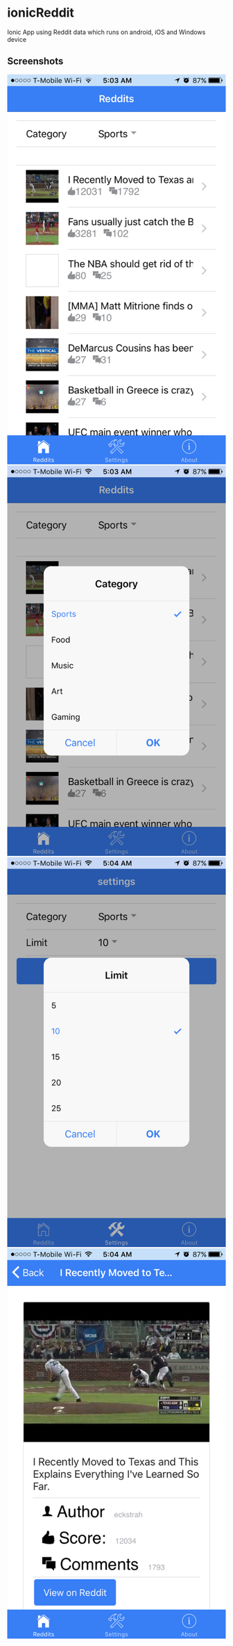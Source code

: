 # ionicReddit
Ionic App using Reddit data which runs on android, iOS and Windows device

## Screenshots

![alt text](screenshots/home.png "Home Page -  This is opening/welcome page to the application")
![alt text](screenshots/category.png "Changing Category")
![alt text](screenshots/settings.png "Setting Page")
![alt text](screenshots/details.png "Details of posts")
